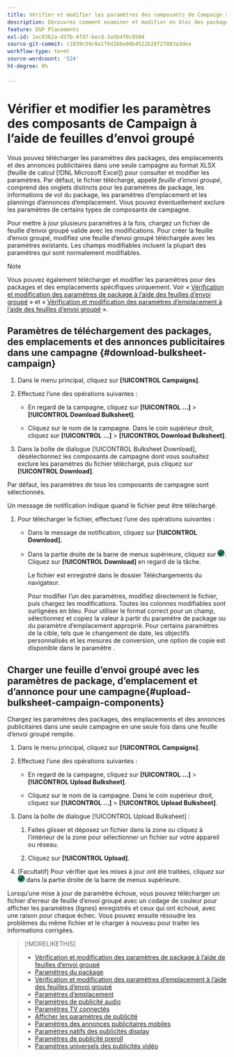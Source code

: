 ```yaml
---
title: Vérifier et modifier les paramètres des composants de Campaign à l’aide de feuilles d’envoi groupé
description: Découvrez comment examiner et modifier en bloc des packages, des emplacements et des paramètres d’annonces clés à l’aide de feuilles de calcul.
feature: DSP Placements
exl-id: 1ec8362a-d37b-4fd7-becd-3a5b4f0c9504
source-git-commit: c1039c59c0a1f8d2bbe08b4522b28f2f883a3dea
workflow-type: tm+mt
source-wordcount: '524'
ht-degree: 0%

---
```


# Vérifier et modifier les paramètres des composants de Campaign à l’aide de feuilles d’envoi groupé

Vous pouvez télécharger les paramètres des packages, des emplacements et des annonces publicitaires dans une seule campagne au format XLSX (feuille de calcul [!DNL Microsoft Excel]) pour consulter et modifier les paramètres. Par défaut, le fichier téléchargé, appelé *feuille d’envoi groupé*, comprend des onglets distincts pour les paramètres de package, les informations de vol du package, les paramètres d’emplacement et les plannings d’annonces d’emplacement. Vous pouvez éventuellement exclure les paramètres de certains types de composants de campagne.

Pour mettre à jour plusieurs paramètres à la fois, chargez un fichier de feuille d’envoi groupé valide avec les modifications. Pour créer la feuille d’envoi groupé, modifiez une feuille d’envoi groupé téléchargée avec les paramètres existants. Les champs modifiables incluent la plupart des paramètres qui sont normalement modifiables.

>[!NOTE]
>
>Vous pouvez également télécharger et modifier les paramètres pour des packages et des emplacements spécifiques uniquement. Voir « [Vérification et modification des paramètres de package à l’aide des feuilles d’envoi groupé](/help/dsp/campaign-management/packages/package-qa.md) » et « [Vérification et modification des paramètres d’emplacement à l’aide des feuilles d’envoi groupé](/help/dsp/campaign-management/placements/placement-qa.md) ».

## Paramètres de téléchargement des packages, des emplacements et des annonces publicitaires dans une campagne {#download-bulksheet-campaign}

1. Dans le menu principal, cliquez sur **[!UICONTROL Campaigns]**.

1. Effectuez l’une des opérations suivantes :

   * En regard de la campagne, cliquez sur **[!UICONTROL ...]** > **[!UICONTROL Download Bulksheet]**.

   * Cliquez sur le nom de la campagne. Dans le coin supérieur droit, cliquez sur **[!UICONTROL ...]** > **[!UICONTROL Download Bulksheet]**.

1. Dans la boîte de dialogue [!UICONTROL Bulksheet Download], désélectionnez les composants de campagne dont vous souhaitez exclure les paramètres du fichier téléchargé, puis cliquez sur **[!UICONTROL Download]**.

Par défaut, les paramètres de tous les composants de campagne sont sélectionnés.

Un message de notification indique quand le fichier peut être téléchargé.

1. Pour télécharger le fichier, effectuez l’une des opérations suivantes :

   * Dans le message de notification, cliquez sur **[!UICONTROL Download].**

   * Dans la partie droite de la barre de menus supérieure, cliquez sur ![ Tâches ](/help/dsp/assets/downloads.png). Cliquez sur **[!UICONTROL Download]** en regard de la tâche.

     Le fichier est enregistré dans le dossier Téléchargements du navigateur.<!-- See "[Placement Columns in Downloaded/Uploaded Spreadsheets](#qa-sheet-columns)" for a list of the included columns. -->

     Pour modifier l’un des paramètres, modifiez directement le fichier, puis chargez les modifications. Toutes les colonnes modifiables sont surlignées en bleu. Pour utiliser le format correct pour un champ, sélectionnez et copiez la valeur à partir du paramètre de package ou du paramètre d’emplacement approprié. Pour certains paramètres de la cible, tels que le changement de date, les objectifs personnalisés et les mesures de conversion, une option de copie est disponible dans le paramètre .

## Charger une feuille d’envoi groupé avec les paramètres de package, d’emplacement et d’annonce pour une campagne{#upload-bulksheet-campaign-components}

Chargez les paramètres des packages, des emplacements et des annonces publicitaires dans une seule campagne en une seule fois dans une feuille d’envoi groupé remplie.

1. Dans le menu principal, cliquez sur **[!UICONTROL Campaigns]**.

1. Effectuez l’une des opérations suivantes :

   * En regard de la campagne, cliquez sur **[!UICONTROL ...]** > **[!UICONTROL Upload Bulksheet]**.

   * Cliquez sur le nom de la campagne. Dans le coin supérieur droit, cliquez sur **[!UICONTROL ...]** > **[!UICONTROL Upload Bulksheet]**.

1. Dans la boîte de dialogue [!UICONTROL Upload Bulksheet] :

   1. Faites glisser et déposez un fichier dans la zone ou cliquez à l’intérieur de la zone pour sélectionner un fichier sur votre appareil ou réseau.

   1. Cliquez sur **[!UICONTROL Upload]**.

1. (Facultatif) Pour vérifier que les mises à jour ont été traitées, cliquez sur ![Tâches](/help/dsp/assets/downloads.png) dans la partie droite de la barre de menus supérieure.

Lorsqu’une mise à jour de paramètre échoue, vous pouvez télécharger un fichier d’erreur de feuille d’envoi groupé avec un codage de couleur pour afficher les paramètres (lignes) enregistrés et ceux qui ont échoué, avec une raison pour chaque échec. Vous pouvez ensuite résoudre les problèmes du même fichier et le charger à nouveau pour traiter les informations corrigées.


<!--
## Placement Setting Columns in Downloaded/Uploaded Spreadsheets{#qa-sheet-columns}

>[!TIP]
>
> In a downloaded spreadsheet, all editable columns are highlighted in blue.

### Campaign-level Spreadsheets

| Section | Column | Description | Editable? |
|---------|--------|-------------|-----------|
| [!UICONTROL Basic] | [!UICONTROL Placement ID] | The numeric ID of the placement. | &mdash; |
| [!UICONTROL Basic] | [!UICONTROL Placement Name] | The name of the placement. | Yes |
| [!UICONTROL Basic] | [!UICONTROL Labels] | Any applied labels, for reporting. | &mdash; |
| [!UICONTROL Basic] | [!UICONTROL Edit Link] | A link to open the placement in Edit mode. | &mdash; |
| [!UICONTROL Basic] | [!UICONTROL Status] | The placement status: *[!UICONTROL active]* or *[!UICONTROL inactive]*. | Yes |
| [!UICONTROL Basic] | [!UICONTROL Placement Type] | The placement type. | &mdash; |
| [!UICONTROL Basic] | [!UICONTROL Package Name] | The name of the parent package, when applicable. | &mdash; |
| [!UICONTROL Goals] | [!UICONTROL Start Date] | The start date of the placement. | &mdash; |
| [!UICONTROL Goals] | [!UICONTROL End Date] | The end date of the placement. | &mdash; |
| [!UICONTROL Goals] | [!UICONTROL Day parting] | Whether dayparting is *[!UICONTROL ON]* or *[!UICONTROL OFF]*.<br><b>Note:</b> To check the actual dayparting schedule, open the placement settings in DSP. | &mdash; |
| [!UICONTROL Goals] | [!UICONTROL Budget] | The placement budget, if there is one. | Yes |
| [!UICONTROL Goals] | [!UICONTROL Budget Interval] | The budget interval: <i[!UICONTROL >Daily]*, *[!UICONTROL Weekly]*, *[!UICONTROL Monthly]*, or *[!UICONTROL All Time]*. | Yes |
| [!UICONTROL Goals] | [!UICONTROL Optimization Goal] | The objective of the package. | &mdash; |
| [!UICONTROL Goals] | [!UICONTROL Optimization Target] | The target value of the goal. | &mdash; |
| [!UICONTROL Goals] | [!UICONTROL Pace on] | Whether the placement is pacing towards the *[!UICONTROL Budget]* or *[!UICONTROL Impressions]*. | &mdash; |
| [!UICONTROL Goals] | [!UICONTROL Max Bid] | The maximum bid for the placement. | Yes |
| [!UICONTROL Goals] | [!UICONTROL Flight Pacing] | The flight pacing strategy for the placement: *[!UICONTROL Even]*, *[!UICONTROL slightly ahead]*, *[!UICONTROL frontload]*, or *[!UICONTROL aggressive frontload]*. | Yes |
| [!UICONTROL Goals] | [!UICONTROL Intraday Pacing] | The intraday pacing strategy for the placement: *[!UICONTROL Even]* or *[!UICONTROL ASAP]*. | Yes |
| [!UICONTROL Goals] | [!UICONTROL Pre-Bid Filters] | Any pre-bid filter criteria to be applied. | &mdash; |
| [!UICONTROL Goals] | [!UICONTROL Bidding Rules] | Whether bidding rules (deprecated) are *[!UICONTROL ON]* or *[!UICONTROL OFF]*. | &mdash; |
| [!UICONTROL Goals] | [!UICONTROL Frequency Cap] | The primary frequency cap for the placement during the specified [!UICONTROL Frequency Cap Interval]. | Yes |
| [!UICONTROL Goals] | [!UICONTROL Frequency Cap Interval] | The interval for the primary frequency cap: *[!UICONTROL Day]*, *[!UICONTROL Week]*, or *[!UICONTROL Month]*. | Yes |
| [!UICONTROL Goals] | [!UICONTROL Secondary Frequency Cap] | The secondary frequency cap for the placement during the specified [!UICONTROL Secondary Frequency Cap Interval] | Yes |
| [!UICONTROL Goals] | [!UICONTROL Secondary Frequency Cap Interval] | The type of interval for the secondary frequency cap: *[!UICONTROL Week]*, *[!UICONTROL Day]*, *[!UICONTROL Hour]*, or *[!UICONTROL Minute]*. The applicable number of weeks, days, hours, or minutes is indicated by the [!UICONTROL Secondary Frequency Cap Interval Value]. | Yes |
| [!UICONTROL Goals] | [!UICONTROL Secondary Frequency Cap Interval Value] | The number of weeks, days, hours, or minutes for which the [!UICONTROL Secondary Frequency Cap] applies. For example, if the secondary cap is three impressions per six hours, then the value here would be `6`. | Yes |
| [!UICONTROL Audience Location] | [!UICONTROL Audience Location - Included #] | The number of targeted geographical locations, *[!UICONTROL All]*, or *[!UICONTROL None]*. | &mdash; |
| [!UICONTROL Audience Location] | [!UICONTROL Audience Location - Included] | The targeted geographical locations, separated by semi-colons,or *[!UICONTROL All Locations]*. | &mdash; |
| [!UICONTROL Audience Location] | [!UICONTROL Audience Location - Excluded #] | The number of excluded geographical locations or *[!UICONTROL None]*. | &mdash; |
| [!UICONTROL Audience Location] | [!UICONTROL Audience Location - Excluded] | The excluded geographical locations, separated by semi-colons,  or *[!UICONTROL None]*. | &mdash; |
| [!UICONTROL Inventory] | [!UICONTROL Public Inventory - Included #] | The number of targeted public inventory deals, if any are specified, *[!UICONTROL All]*, or *[!UICONTROL None]*. | &mdash; |
| [!UICONTROL Inventory] | [!UICONTROL Public Inventory - Excluded #] | The number of excluded public inventory deals, if any are specified, or *[!UICONTROL None]*. | &mdash; |
| [!UICONTROL Inventory] | [!UICONTROL Private Inventory - Included #] | The number of targeted private inventory deals, if any are specified, *[!UICONTROL All]*, or *[!UICONTROL None]*. | &mdash; |
| [!UICONTROL Inventory] | [!UICONTROL Private Inventory - Excluded #] | The number of excluded private inventory deals, if any are specified, or *[!UICONTROL None]*. | &mdash; |
| [!UICONTROL Inventory] | [!UICONTROL On Demand Inventory - Included #] | The number of targeted [!UICONTROL On-Demand Inventory] deals, if any are specified, *[!UICONTROL All]*, or *[!UICONTROL None]*. | &mdash; |
| [!UICONTROL Inventory] | [!UICONTROL On Demand Inventory - Excluded #] | The number of excluded On-Demand Inventory deals, if any are specified, or *[!UICONTROL None]*. | &mdash; |
| [!UICONTROL Sites] | [!UICONTROL Traffic Type] | The targeted type of traffic: *[!UICONTROL Website]* and/or *[!UICONTROL Apps]* | &mdash; |
| [!UICONTROL Sites] | [!UICONTROL Exclude out-stream] | Whether the Inventory Targeting option to exclude outstream traffic is <i[!UICONTROL >ON]* or *[!UICONTROL OFF]*.<br>Outstream ads usually appear over the content as a pop-up or stuffed into content (in the native experience), rather than as regular video ads in a video player. | &mdash; |
| [!UICONTROL Sites] | [!UICONTROL Site Tier] | The quality of the sites to target: *[!UICONTROL Tier 1]*, *[!UICONTROL Tier 2]*, *[!UICONTROL Tier 3]*, or *[!UICONTROL All Sites]*. | &mdash; |
| [!UICONTROL Sites] | [!UICONTROL Categories - Included #] | The number of targeted site categories, if any are specified, or *[!UICONTROL All]*. | &mdash; |
| [!UICONTROL Sites] | [!UICONTROL Categories - Excluded #] | The number of excluded site categories, if any are specified, or *[!UICONTROL All]*. | &mdash; |
| [!UICONTROL Sites] | [!UICONTROL Excluded Sites] | The excluded sites, if any are specified, or *[!UICONTROL None]*. | &mdash; |
| [!UICONTROL Sites] | [!UICONTROL Language] | The targeted site languages. | &mdash; |
| [!UICONTROL Sites] | [!UICONTROL Allow unscreened sites] | (Standard display placements only) Whether or not to allow ad delivery on non-audited sites: *[!UICONTROL ON]* or *[!UICONTROL OFF]*. When the placement targets private inventory, this option may deliver ads on blocked sites. | &mdash; |
| [!UICONTROL Sites] | [!UICONTROL Targeted Sites] | The number of targeted sites, if any are specified, or *[!UICONTROL None]*. | &mdash; |
| [!UICONTROL Audience Targeting] | [!UICONTROL Audience - Included] | The targeted audiences, if any are specified, or *[!UICONTROL None]*. | &mdash; |
| [!UICONTROL Audience Targeting] | [!UICONTROL Audience - Excluded] | The excluded audiences, if any are specified, or *[!UICONTROL None]*. | &mdash; |
| [!UICONTROL Audience Targeting] | [!UICONTROL Demographic booster] | Whether or not [!DNL Comscore] demographic segments are enabled for the placement (and other placements in the campaign): *[!UICONTROL ON]* or *[!UICONTROL OFF]*. This feature may be enabled only for campaigns for which the [!DNL Audience Verification] feature is enabled for [!DNL Nielsen] and/or [!DNL Comscore].  It incurs additional fees.  | &mdash; |
| [!UICONTROL Audience Targeting] | [!UICONTROL Extend across screens] | Whether or not to extend the ad targeting across devices: *[!UICONTROL ON]* or *[!UICONTROL OFF]*. Cross-device targeting extends your targeting across all of a person's known device, per the device graph specified in the campaign settings. | &mdash; |
| [!UICONTROL Audience Targeting] | [!UICONTROL Topic Targeting] - Included # | The number of targeted topic codes, if any are specified, or *[!UICONTROL All]*.   | &mdash; |
| [!UICONTROL Audience Targeting] | [!UICONTROL Topic Targeting - Excluded #] | The number of excluded topic codes, if any are specified, or *[!UICONTROL None]*. | &mdash; |
| [!UICONTROL Audience Targeting] | [!UICONTROL Device Targeting - Included #] | The number of targeted device targets, if any are specified, or *[!UICONTROL All]*. | &mdash; |
| [!UICONTROL Audience Targeting] | [!UICONTROL Device Targeting - Excluded #] | The number of excluded device targets, if any are specified, or *[!UICONTROL None]*. | &mdash; |
| [!UICONTROL Audience Targeting] | [!UICONTROL ISP Targeting - Included #] | The number of targeted ISP providers, if any are specified, or *[!UICONTROL All]/i>. | &mdash; |
| [!UICONTROL Audience Targeting] | [!UICONTROL ISP Targeting - Excluded #] | The number of excluded ISP providers, if any are specified, or *[!UICONTROL None]*. | &mdash; |
| [!UICONTROL Brand Safety] | [!UICONTROL Brand Safety - Contextual Filtering #] | The number of brand safety filters applied, if any are specified, or *[!UICONTROL None]*. | &mdash; |
| [!UICONTROL Brand Safety] | [!UICONTROL Brand Safety - Pre-Bid Fraud blocking #] | The number of pre-bid fraud blocking filters applied, if any are specified, or *[!UICONTROL None]*. | &mdash; |
| [!UICONTROL Brand Safety] | [!UICONTROL Brand Safety - Pre-Bid Viewability #] | The number of pre-bid viewability filters applied, if any are specified, or *[!UICONTROL None]*. | &mdash; |
| [!UICONTROL Brand Safety] | [!UICONTROL Site Safety Block] | Whether or not Site Safety Block is enabled: *[!UICONTROL ON]* or *[!UICONTROL OFF]*.[Whether or not the advertiser-level setting Enable Site Safety Block is enabled: *ON* or *OFF*.I don’t see this option at the placement level. Should there be one?] | &mdash; |
| [!UICONTROL Tracking] | [!UICONTROL Tracking Pixels #] | The number of third-party  event-tracking pixels attached to the placement, or *[!UICONTROL None]*.| &mdash; |
| [!UICONTROL Tracking] | [!UICONTROL Conversion Pixels #] | The number of conversion tracking pixels attached to the placement, or *[!UICONTROL None]*. | &mdash; |
| [!UICONTROL Tracking] | [!UICONTROL 3rd-party fees] | A static, third-party fee rate to be tracked as a non-billable cost per 1000 impressions, if applicable. | &mdash; |
| [!UICONTROL Ads] | [!UICONTROL # of Ads Attached] | The number of ads attached to the placement, if any are attached, or *[!UICONTROL None]*. | &mdash; |
| [!UICONTROL Ads] | [!UICONTROL Ad Names] | The names of any ads attached to the placement, or *[!UICONTROL None]*. | &mdash; |
| [!UICONTROL Ads] | [!UICONTROL Attached Ad ID] | The unique DSP-generated Ad IDs of any ads attached to the placement, separated by semi-colons. To download a list of ad names and associated Ad IDs from the [!UICONTROL Ads] view, create a custom view that includes the [!UICONTROL Ad ID] metric, and then [export the data](/help/dsp/campaign-management/reports/campaign-export-data.md). | Yes |
-->

>[!MORELIKETHIS]
>
>* [Vérification et modification des paramètres de package à l’aide de feuilles d’envoi groupé](/help/dsp/campaign-management/packages/package-qa.md)
>* [Paramètres du package](/help/dsp/campaign-management/packages/package-settings.md)
>* [Vérification et modification des paramètres d’emplacement à l’aide des feuilles d’envoi groupé](/help/dsp/campaign-management/placements/placement-qa.md)
>* [Paramètres d’emplacement](/help/dsp/campaign-management/placements/placement-settings.md)
>* [Paramètres de publicité audio](/help/dsp/campaign-management/ads/ad-settings-audio.md)
>* [Paramètres TV connectés](/help/dsp/campaign-management/ads/ad-settings-connected-tv.md)
>* [Afficher les paramètres de publicité](/help/dsp/campaign-management/ads/ad-settings-display.md)
>* [Paramètres des annonces publicitaires mobiles](/help/dsp/campaign-management/ads/ad-settings-mobile.md)
>* [Paramètres natifs des publicités display](/help/dsp/campaign-management/ads/ad-settings-native.md)
>* [Paramètres de publicité preroll](/help/dsp/campaign-management/ads/ad-settings-pre-roll.md)
>* [Paramètres universels des publicités vidéo](/help/dsp/campaign-management/ads/ad-settings-universal-video.md)

